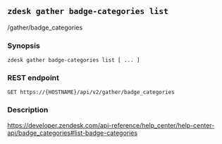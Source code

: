 ## `zdesk gather badge-categories list`

/gather/badge_categories

### Synopsis

    zdesk gather badge-categories list [ ... ]

### REST endpoint

    GET https://{HOSTNAME}/api/v2/gather/badge_categories

### Description

https://developer.zendesk.com/api-reference/help_center/help-center-api/badge_categories#list-badge-categories

